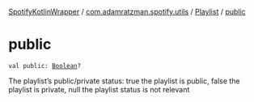[SpotifyKotlinWrapper](../../index.md) / [com.adamratzman.spotify.utils](../index.md) / [Playlist](index.md) / [public](./public.md)

# public

`val public: `[`Boolean`](https://kotlinlang.org/api/latest/jvm/stdlib/kotlin/-boolean/index.html)`?`

The playlist’s public/private status: true the playlist is public, false the playlist is private,
null the playlist status is not relevant

